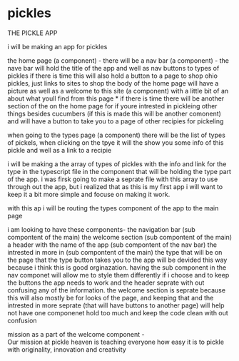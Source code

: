 # pickles
THE PICKLE APP

i will be making an app for pickles

the home page (a component) -
    there will be a nav bar (a component) -
        the nave bar will hold the title of the app and well as nav buttons to types of pickles
        if there is time this will also hold a button to a page to shop ohio pickles, just links to sites to shop 
    the body of the home page will have a picture as well as a welcome to this site (a component) with a little bit of an about what youll find from this page 
    * if there is time there will be another section of the on the home page for if youre intrested in pickleing other things besides cucumbers (if this is made this will be another comonent) and will have a button to take you to a page of other recipies for pickeling 

when going to the types page (a component) there will be the list of types of pickels, when clicking on the tpye it will the show you some info of this pickle and well as a link to a recipie

i will be making a the array of types of pickles with the info and link for the type in the typescript file in the component that will be holding the type part of the app. i was firsk going to make a seprate file with this array to use through out the app, but i realized that as this is my first app i will want to keep it a bit more simple and focuse on making it work.

with this ap i will be routing the types component of the app to the main page 

i am looking to have these components-
    the navigation bar (sub compontent of the main)
    the welcome section (sub compontent of the main)
    a header with the name of the app (sub compontent of the nav bar)
    the intrested in more in (sub compontent of the main)
    the type that will be on the page that the type button takes you to 
the app will be devided this way  because i think this is good orginazation. having the sub component in the nav componet will allow me to style them differently if i choose and to keep the buttons the app needs to work and the header seprate with out confusing any of the information. the welcome section is seprate because this will also mostly be for looks of the page, and keeping that and the intrested in more seprate (that will have buttons to another page) will help not have one componenet hold too much and keep the code clean with out confusion



mission as a part of the welcome component -    
    Our mission at pickle heaven is teaching everyone how easy it is to pickle with originality, innovation and creativity
